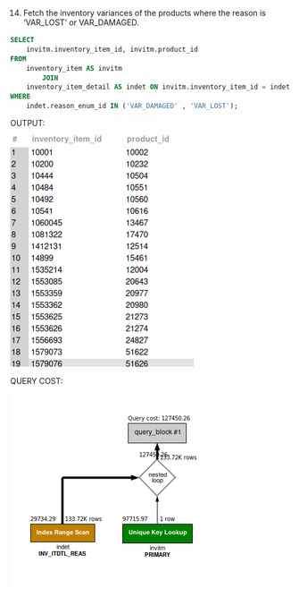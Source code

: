 14. Fetch the inventory variances of the products where the reason is ‘VAR_LOST’ or VAR_DAMAGED.
```sql
SELECT 
    invitm.inventory_item_id, invitm.product_id
FROM
    inventory_item AS invitm
        JOIN
    inventory_item_detail AS indet ON invitm.inventory_item_id = indet.inventory_item_id
WHERE
    indet.reason_enum_id IN ('VAR_DAMAGED' , 'VAR_LOST');

```
OUTPUT:

![Alt text](<Screenshot from 2024-02-28 16-45-13.png>)

QUERY COST:

![Alt text](<Screenshot from 2024-02-28 16-44-11.png>)